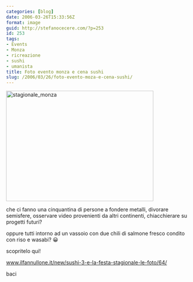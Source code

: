 ```yaml
---
categories: [blog]
date: 2006-03-26T15:33:56Z
format: image
guid: http://stefanocecere.com/?p=253
id: 253
tags:
- Events
- Monza
- ricreazione
- sushi
- umanista
title: Foto evento monza e cena sushi
slug: /2006/03/26/foto-evento-moza-e-cena-sushi/
---
```


<img class="size-full wp-image-5462 alignnone" alt="stagionale_monza" src="http://stefanocecere.com/wp-content/uploads/sites/3/2006/03/stagionale_monza.jpg" width="400" height="300" srcset="http://stefanocecere.com/wp-content/uploads/sites/3/2006/03/stagionale_monza.jpg 400w, http://stefanocecere.com/wp-content/uploads/sites/3/2006/03/stagionale_monza-300x225.jpg 300w" sizes="(max-width: 400px) 100vw, 400px" />

che ci fanno una cinquantina di persone a fondere metalli, divorare semisfere, osservare video provenienti da altri continenti, chiacchierare su progetti futuri?

oppure tutti intorno ad un vassoio con due chili di salmone fresco condito con riso e wasabi? 😀

scopritelo qui!
  
<a href="http://www.ilfannullone.it/new/sushi-3-e-la-festa-stagionale-le-foto/64/" target="_blank">www.ilfannullone.it/new/sushi-3-e-la-festa-stagionale-le-foto/64/</a>

baci
